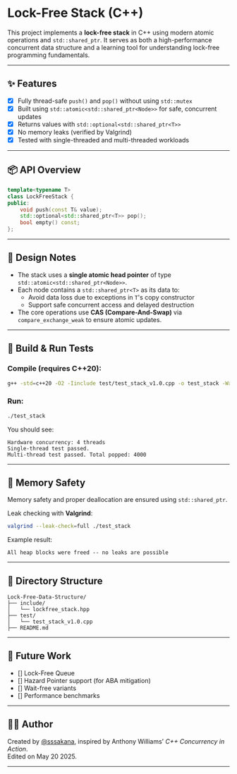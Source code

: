 # Lock-Free Stack (C++)

This project implements a **lock-free stack** in C++ using modern atomic operations and `std::shared_ptr`. It serves as both a high-performance concurrent data structure and a learning tool for understanding lock-free programming fundamentals.

---

## ✨ Features

- [x] Fully thread-safe `push()` and `pop()` without using `std::mutex`  
- [x] Built using `std::atomic<std::shared_ptr<Node>>` for safe, concurrent updates  
- [x] Returns values with `std::optional<std::shared_ptr<T>>`  
- [x] No memory leaks (verified by Valgrind)  
- [x] Tested with single-threaded and multi-threaded workloads

---

## 📦 API Overview

```cpp
template<typename T>
class LockFreeStack {
public:
    void push(const T& value);
    std::optional<std::shared_ptr<T>> pop();
    bool empty() const;
};
```

---

## 🧠 Design Notes

- The stack uses a **single atomic head pointer** of type `std::atomic<std::shared_ptr<Node>>`.
- Each node contains a `std::shared_ptr<T>` as its data to:
  - Avoid data loss due to exceptions in `T`'s copy constructor
  - Support safe concurrent access and delayed destruction
- The core operations use **CAS (Compare-And-Swap)** via `compare_exchange_weak` to ensure atomic updates.

---

## 🚀 Build & Run Tests

### Compile (requires C++20):

```bash
g++ -std=c++20 -O2 -Iinclude test/test_stack_v1.0.cpp -o test_stack -Wall
```

### Run:

```bash
./test_stack
```

You should see:

```
Hardware concurrency: 4 threads
Single-thread test passed.
Multi-thread test passed. Total popped: 4000
```

---

## 🧼 Memory Safety

Memory safety and proper deallocation are ensured using `std::shared_ptr`.

Leak checking with **Valgrind**:

```bash
valgrind --leak-check=full ./test_stack
```

Example result:

```
All heap blocks were freed -- no leaks are possible
```

---

## 📁 Directory Structure

```
Lock-Free-Data-Structure/
├── include/
│   └── lockfree_stack.hpp
├── test/
│   └── test_stack_v1.0.cpp
├── README.md
```

---

## 📌 Future Work

- [] Lock-Free Queue
- [] Hazard Pointer support (for ABA mitigation)
- [] Wait-free variants
- [] Performance benchmarks

---

## 👨‍💻 Author

Created by [@sssakana](https://github.com/CodingSakana), inspired by Anthony Williams’ *C++ Concurrency in Action*.  
Edited on May 20 2025.

---